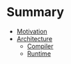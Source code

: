 # Summary

- [Motivation](Motivation.md)
- [Architecture](Architecture.md)
  - [Compiler](Compiler.md)
  - [Runtime](Runtime.md)